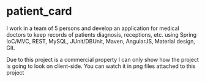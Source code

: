 # patient_card
I work in a team of 5 persons and develop an application for medical doctors to keep records of patients diagnosis, receptions, etc. using  Spring IoC/MVC, REST, MySQL, JUnit/DBUnit, Maven, AngularJS, Material design, Git.

Due to this project is a commercial property I can only show how the project is going to look on client-side.
You can watch it in png files attached to this project
